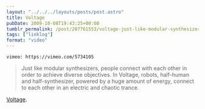 ```yaml
---
layout: "../../../layouts/posts/post.astro"
title: Voltage
pubDate: 2009-10-08T19:43:25+00:00
tumblr_permalink: /post/207761553/voltage-just-like-modular-synthesizers-people
tags: ["linklog"]
format: "video"
---
```


`vimeo: https://vimeo.com/5734105`

> Just like modular synthesizers, people connect with each other in order to achieve diverse objectives. In Voltage, robots, half-human and half-synthesizer, powered by a huge amount of energy, connect to each other in an electric and chaotic trance.

[Voltage][1].

[1]: http://vimeo.com/5734105
